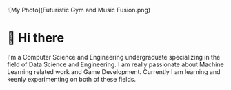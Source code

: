 ![My Photo](Futuristic Gym and Music Fusion.png)


# 👋 Hi there
I'm a Computer Science and Engineering undergraduate specializing in the field of Data Science and Engineering. I am really passionate about Machine Learning related work and Game Development. Currently I am learning and keenly experimenting on both of these fields. 

